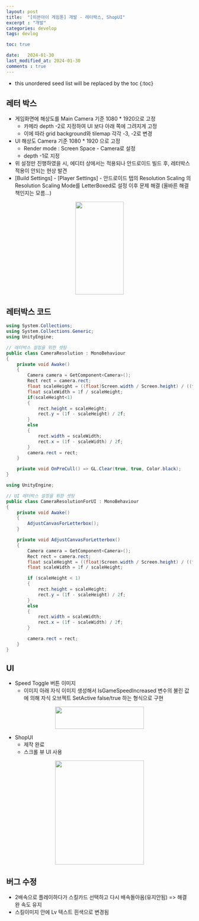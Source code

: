 ```yaml
---
layout: post
title:  "[이븐아이 게임톤] 개발 - 레터박스, ShopUI"
excerpt : "개발"
categories: develop
tags: devlog

toc: true

date:   2024-01-30
last_modified_at: 2024-01-30
comments : true
---
```


* this unordered seed list will be replaced by the toc
{:toc}  

## 레터 박스
  - 게임화면에 해상도를 Main Camera 기준 1080 * 1920으로 고정
    - 카메라 depth -2로 지정하여 UI 보다 아래 쪽에 그려지게 고정
    - 이에 따라 grid background와 tilemap 각각 -3, -2로 변경
  - UI 해상도 Camera 기준 1080 * 1920 으로 고정
    - Render mode : Screen Space - Camera로 설정
    - depth -1로 지정
  - 위 설정만 진행하였을 시, 에디터 상에서는 적용되나 안드로이드 빌드 후, 레터박스 적용이 안되는 현상 발견
  - [Build Settings] - [Player Settings] - 안드로이드 탭의 Resolution Scaling 의 Resolution Scaling Mode를 LetterBoxed로 설정 이후 문제 해결 (올바른 해결책인지는 모름...)

<p align="center">
<img src = "https://github.com/Jinlee0206/EvenIGamethon/assets/105345909/07ac9b63-407d-43c4-96ad-ae7b34bb03ee" width = "130" height = "250">
</p>

## 레터박스 코드

```cs
using System.Collections;
using System.Collections.Generic;
using UnityEngine;

// 레터박스 설정을 위한 셋팅
public class CameraResolution : MonoBehaviour
{
    private void Awake()
    {
        Camera camera = GetComponent<Camera>();
        Rect rect = camera.rect;
        float scaleHeight = ((float)Screen.width / Screen.height) / ((float) 1080 / 1920);
        float scaleWidth = 1f / scaleHeight;
        if(scaleHeight<1)
        {
            rect.height = scaleHeight;
            rect.y = (1f - scaleHeight) / 2f;
        }
        else
        {
            rect.width = scaleWidth;
            rect.x = (1f - scaleWidth) / 2f;
        }
        camera.rect = rect;
    }

    private void OnPreCull() => GL.Clear(true, true, Color.black);
}
```

```cs
using UnityEngine;

// UI 레터박스 설정을 위한 셋팅
public class CameraResolutionForUI : MonoBehaviour
{
    private void Awake()
    {
        AdjustCanvasForLetterbox();
    }

    private void AdjustCanvasForLetterbox()
    {
        Camera camera = GetComponent<Camera>();
        Rect rect = camera.rect;
        float scaleHeight = ((float)Screen.width / Screen.height) / ((float)1080 / 1920);
        float scaleWidth = 1f / scaleHeight;

        if (scaleHeight < 1)
        {
            rect.height = scaleHeight;
            rect.y = (1f - scaleHeight) / 2f;
        }
        else
        {
            rect.width = scaleWidth;
            rect.x = (1f - scaleWidth) / 2f;
        }

        camera.rect = rect;
    }
}
```

## UI
  - Speed Toggle 버튼 이미지
    - 이미지 아래 자식 이미지 생성해서 IsGameSpeedIncreased 변수의 불린 값에 의해 자식 오브젝트 SetActive false/true 하는 형식으로 구현

<p align="center">
<img src = "https://github.com/Jinlee0206/EvenIGamethon/assets/105345909/c340ba13-93b1-4888-b0af-0967b476deec" width = "240" height = "60">
</p>
  
   - ShopUI
     - 제작 완료
     - 스크롤 뷰 UI 사용

<p align="center">
<img src = "https://github.com/Jinlee0206/EvenIGamethon/assets/105345909/75301e04-a2c0-4293-adef-2574af72a31e" width = "240" height = "280">
</p>


## 버그 수정
- 2배속으로 플레이하다가 스킬카드 선택하고 다시 배속돌아옴(유지안됨) => 해결 완 속도 유지
- 스킬이미지 안에 Lv 텍스트 흰색으로 변경됨 